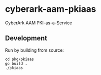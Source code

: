 # cyberark-aam-pkiaas
CyberArk AAM PKI-as-a-Service

## Development

Run by building from source:

```shell
cd pkg/pkiaas
go build .
./pkiaas
```